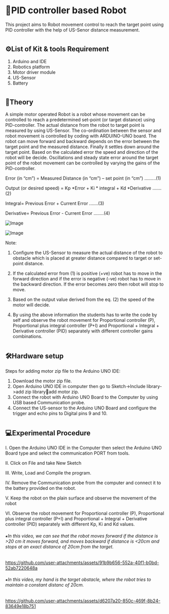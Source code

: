 # <h1>🤖PID controller based Robot</h1>

This project aims to Robot movement control to reach the target point using PID controller with the help of US-Senor distance measurement.

# <h2>⚙️List of Kit & tools Requirement</h2>
1. Arduino and IDE
2. Robotics platform
3. Motor driver module
4. US-Sensor
5. Battery

# <h2>📒Theory</h2>
A simple motor operated Robot is a robot whose movement can be controlled to reach a predetermined set-point (or target distance) using PID-controller. The actual distance from the robot to target point is measured by using US-Sensor. The co-ordination between the sensor and robot movement is controlled by coding with ARDUINO-UNO board. The robot can move forward and backward depends on the error between the target point and the measured distance. Finally it settles down around the target point. Based on the calculated error the speed and direction of the robot will be decide. Oscillations and steady state error around the target point of the robot movement can be controlled by varying the gains of the PID-controller.

Error (in “cm”) = Measured Distance (in “cm”) – set point (in “cm”)  .........(1)

Output (or desired speed) = Kp *Error + Ki * integral + Kd *Derivative  .......(2)

Integral= Previous Error + Current Error  .......(3)

Derivative= Previous Error - Current Error  ........(4)


![Image](https://github.com/user-attachments/assets/13eddf0c-d276-4a51-a248-c190b29c958e)

![Image](https://github.com/user-attachments/assets/d016380f-6484-404a-bba2-ca5cfd94fe67)


Note:
1. Configure the US-Sensor to measure the actual distance of the robot to obstacle which is placed at greater distance compared to target or set-point distance.

2. If the calculated error from (1) is positive (+ve) robot has to move in the forward direction and if the error is negative (-ve) robot has to move in the backward direction. If the error becomes zero then robot will stop to move.
   
3. Based on the output value derived from the eq. (2) the speed of the motor will decide.

4. By using the above information the students has to write the code by self and observe the robot movement for Proportional controller (P), Proportional plus integral controller (P+I) and Proportional + Integral + Derivative controller (PID) separately with different controller gains combinations.

# <h2>🛠️Hardware setup</h2>

Steps for adding motor zip file to the Arduino UNO IDE:
1. Download the motor zip file.
2. Open Arduino UNO IDE in computer then go to Sketch->Include library->add zip libraryadd motor zip.
3. Connect the robot with Arduino UNO Board to the Computer by using USB based Communication probe.
4. Connect the US-sensor to the Arduino UNO Board and configure the trigger and echo pins to Digital pins 9 and 10.

# <h2>💻Experimental Procedure</h2>

I. Open the Arduino UNO IDE in the Computer then select the Arduino UNO Board type and select the communication PORT from tools.

II. Click on File and take New Sketch

III. Write, Load and Compile the program.

IV. Remove the Communication probe from the computer and connect it to the battery provided on the robot.

V. Keep the robot on the plain surface and observe the movement of the robot

VI. Observe the robot movement for Proportional controller (P), Proportional plus integral controller (P+I) and Proportional + Integral + Derivative controller (PID) separately with different Kp, Ki and Kd values.





<h6>⁕In this video, we can see that the robot moves forward if the distance is  >20 cm it moves forward, and moves backward if distance is <20cm and stops at an exact distance of 20cm from the target.</h6>

https://github.com/user-attachments/assets/91b9b656-552a-40f1-b0bd-52ab7220648a

<h6>⁕In this video, my hand is the target obstacle, where the robot tries to maintain a constant distanc of 20cm.</h6>

https://github.com/user-attachments/assets/d6207a20-850c-469f-8b24-83649e18b751


